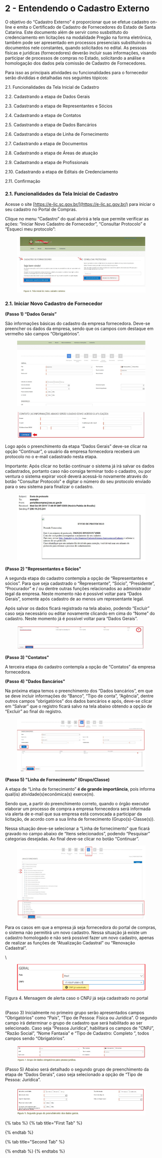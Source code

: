 # 2 - Entendendo o Cadastro Externo

O objetivo do “Cadastro Externo” é proporcionar que se efetue cadastro on-line e emita o Certificado de Cadastro de Fornecedores do Estado de Santa Catarina. Este documento além de servir como susbstituto do credenciamento em licitações na modalidade Pregão na forma eletrônica, também pode ser apresentado em processos presenciais substituindo os documentos nele constantes, quando solicitados no edital. As pessoas físicas e jurídicas (fornecedores) deverão incluir suas informações, visando participar de processos de compras no Estado, solicitando a análise e homologação dos dados pela comissão de Cadastro de Fornecedores.

Para isso as principais atividades ou funcionalidades para o fornecedor serão divididas e detalhadas nos seguintes tópicos:

2.1. Funcionalidades da Tela Inicial de Cadastro&#x20;

2.2. Cadastrando a etapa de Dados Gerais

&#x20;2.3. Cadastrando a etapa de Representantes e Sócios&#x20;

2.4. Cadastrando a etapa de Contatos&#x20;

2.5. Cadastrando a etapa de Dados Bancários

&#x20;2.6. Cadastrando a etapa de Linha de Fornecimento

&#x20;2.7. Cadastrando a etapa de Documentos&#x20;

2.8. Cadastrando a etapa de Áreas de atuação

&#x20;2.9. Cadastrando a etapa de Profissionais

&#x20;2.10. Cadastrando a etapa de Editais de Credenciamento&#x20;

2.11. Confirmação&#x20;



### 2.1. Funcionalidades da Tela Inicial de Cadastro&#x20;

Acesse o site [https://e-lic.sc.gov.br/](https://e-lic.sc.gov.br/) para iniciar o seu cadastro no Portal de Compras.

Clique no menu “Cadastro”  do qual abrirá a tela que permite verificar as ações: “Iniciar Novo Cadastro de Fornecedor”, “Consultar Protocolo” e “Esqueci meu protocolo”:

<figure><img src="../../.gitbook/assets/Capturar (4).JPG" alt=""><figcaption></figcaption></figure>

### 2.1. Iniciar Novo Cadastro de Fornecedor

**(Passo 1)  “Dados Gerais”**&#x20;

São informações básicas do cadastro da empresa fornecedora. Deve-se preencher os dados da empresa, sendo que os campos com destaque em vermelho são campos “Obrigatórios”.

<figure><img src="../../.gitbook/assets/Capturar11.JPG" alt=""><figcaption></figcaption></figure>

<figure><img src="../../.gitbook/assets/Capturar (6).JPG" alt=""><figcaption></figcaption></figure>

Logo após o preenchimento da etapa “Dados Gerais” deve-se clicar na opção “Continuar”, o usuário da empresa fornecedora receberá um protocolo no o e-mail cadastrado nesta etapa.&#x20;

Importante: Após clicar no botão continuar o sistema já irá salvar os dados cadastrados, portanto caso não consiga terminar todo o cadastro, ou por ventura o sistema expirar você deverá acessá-lo novamente através do botão "Consultar Protocolo" e digitar o número do seu protocolo enviado para o seu sistema para finalizar o cadastro.



<figure><img src="../../.gitbook/assets/Capturar (7).JPG" alt=""><figcaption></figcaption></figure>

**(Passo 2) "Representantes e Sócios"**

A segunda etapa do cadastro contempla a opção de “Representantes e sócios”. Para que seja cadastrado o “Representante”, “Sócio”, “Presidente”, “Procurador” e / ou dentre outras funções relacionados ao administrador legal da empresa. Neste momento não é possível voltar para “Dados Gerais”, somente após cadastro de ao menos um representante legal.

Após salvar os dados ficará registrado na tela abaixo, podendo “Excluir” caso seja necessário ou editar novamente clicando em cima do “Nome” do cadastro. Neste momento já é possível voltar para “Dados Gerais”.

<figure><img src="../../.gitbook/assets/Capturar (8).JPG" alt=""><figcaption></figcaption></figure>

**(Passo 3) "Contatos"**

A terceira etapa do cadastro contempla a opção de “Contatos” da empresa fornecedora.

**(Passo 4) "Dados Bancários"**

Na próxima etapa temos o preenchimento dos “Dados bancários”, em que se deve incluir informações do “Banco”, “Tipo de conta”, “Agência”, dentre outros campos “obrigatórios” dos dados bancários e após, deve-se clicar em “Salvar” que o registro ficará salvo na tela abaixo obtendo a opção de “Excluir” ao final do registro.

<figure><img src="../../.gitbook/assets/Capturar (9).JPG" alt=""><figcaption></figcaption></figure>

**(Passo 5) "Linha de Fornecimento" (Grupo/Classe)**

A etapa de “Linha de fornecimento” **é de grande importância**, pois informa qual(is) atividade(s)econômica(s) exerce(m).&#x20;

Sendo que, a partir do preenchimento correto, quando o órgão executor elaborar um processo de compra a empresa fornecedora será informada via alerta de e-mail que sua empresa está convocada a participar da licitação, de acordo com a sua linha de fornecimento (Grupo(s)-Classe(s)).&#x20;

Nessa situação deve-se selecionar a “Linha de fornecimento” que ficará gravado no campo abaixo de “Itens selecionados”, podendo “Pesquisar” categorias desejadas. Ao final deve-se clicar no botão “Continuar”.

<figure><img src="../../.gitbook/assets/Capturar (11).JPG" alt=""><figcaption></figcaption></figure>



Para os casos em que a empresa já seja fornecedora do portal de compras, o sistema não permitirá um novo cadastro. Nessa situação já existe um cadastro homologado e não será possível fazer um novo cadastro, apenas de realizar as funções de “Atualização Cadastral” ou “Renovação Cadastral”.

\


<figure><img src="../../.gitbook/assets/image (2).png" alt=""><figcaption></figcaption></figure>

Figura 4. Mensagem de alerta caso o CNPJ já seja cadastrado no portal

\
(Passo 3) Inicialmente no primeiro grupo serão apresentados campos “Obrigatórios” como “País”, “Tipo de Pessoa: Física ou Jurídica”. O segundo campo irá determinar o grupo de cadastro que será habilitado ao ser selecionado. Caso seja “Pessoa Jurídica”, habilitará os campos de “CNPJ”, “Razão Social”, “Nome Fantasia” e “Tipo de Cadastro: Completo ”, todos campos sendo “Obrigatórios”.

<figure><img src="../../.gitbook/assets/Capturar.JPG" alt=""><figcaption></figcaption></figure>

(Passo 5) Abaixo será detalhado o segundo grupo de preenchimento da etapa de “Dados Gerais”, caso seja selecionado a opção de “Tipo de Pessoa: Jurídica”.



&#x20;

<figure><img src="../../.gitbook/assets/Capturar (3).JPG" alt=""><figcaption></figcaption></figure>



{% tabs %}
{% tab title="First Tab" %}

{% endtab %}

{% tab title="Second Tab" %}

{% endtab %}
{% endtabs %}
